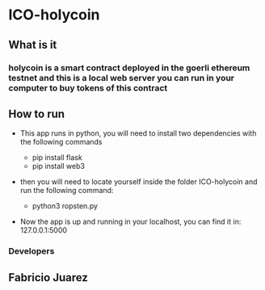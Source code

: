 # ICO-holycoin

## What is it
### holycoin is a smart contract deployed in the goerli ethereum testnet and this is a local web server you can run in your computer to buy tokens of this contract

## How to run
- This app runs in python, you will need to install two dependencies with the following commands

  - pip install flask
  - pip install web3

- then you will need to locate yourself inside the folder ICO-holycoin and run the following command:
  - python3 ropsten.py
 
- Now the app is up and running in your localhost, you can find it in: 127.0.0.1:5000


### Developers
## Fabricio Juarez

